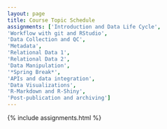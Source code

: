 ```yaml
---
layout: page
title: Course Topic Schedule
assignments: ['Introduction and Data Life Cycle',
'Workflow with git and RStudio',
'Data Collection and QC',
'Metadata',
'Relational Data 1',
'Relational Data 2',
'Data Manipulation',
'*Spring Break*',
'APIs and data integration',
'Data Visualizations',
'R-Markdown and R-Shiny',
'Post-publication and archiving']
---
```


{% include assignments.html %}

<!-- Schedule Management
- Update the `assignments:` list with `title:` from `assignments/` files. 
- Add 'Template' to `assignments:` to view the course template from `docs/`. 
- The remaining content should be left AS IS.
-->
